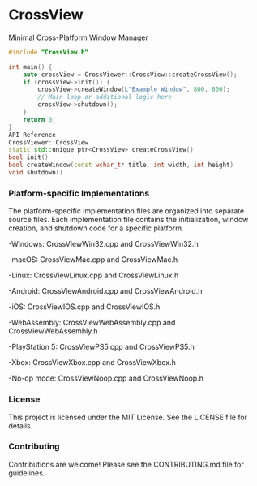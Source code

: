 # CrossView
Minimal Cross-Platform Window Manager

```cpp
#include "CrossView.h"

int main() {
    auto crossView = CrossViewer::CrossView::createCrossView();
    if (crossView->init()) {
        crossView->createWindow(L"Example Window", 800, 600);
        // Main loop or additional logic here
        crossView->shutdown();
    }
    return 0;
}
API Reference
CrossViewer::CrossView
static std::unique_ptr<CrossView> createCrossView()
bool init()
bool createWindow(const wchar_t* title, int width, int height)
void shutdown()
```

### Platform-specific Implementations
The platform-specific implementation files are organized into separate source files. Each implementation file contains the initialization, window creation, and shutdown code for a specific platform.

-Windows: CrossViewWin32.cpp and CrossViewWin32.h

-macOS: CrossViewMac.cpp and CrossViewMac.h

-Linux: CrossViewLinux.cpp and CrossViewLinux.h

-Android: CrossViewAndroid.cpp and CrossViewAndroid.h

-iOS: CrossViewIOS.cpp and CrossViewIOS.h

-WebAssembly: CrossViewWebAssembly.cpp and CrossViewWebAssembly.h

-PlayStation 5: CrossViewPS5.cpp and CrossViewPS5.h

-Xbox: CrossViewXbox.cpp and CrossViewXbox.h

-No-op mode: CrossViewNoop.cpp and CrossViewNoop.h

### License
This project is licensed under the MIT License. See the LICENSE file for details.

### Contributing
Contributions are welcome! Please see the CONTRIBUTING.md file for guidelines.
